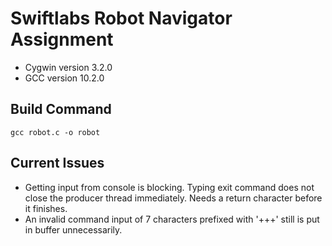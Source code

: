 # Swiftlabs Robot Navigator Assignment

- Cygwin version 3.2.0
- GCC version 10.2.0

## Build Command
```
gcc robot.c -o robot
```

## Current Issues
- Getting input from console is blocking. Typing exit command does not close the producer thread immediately. Needs a return character before it finishes.
- An invalid command input of 7 characters prefixed with '+++' still is put in buffer unnecessarily.